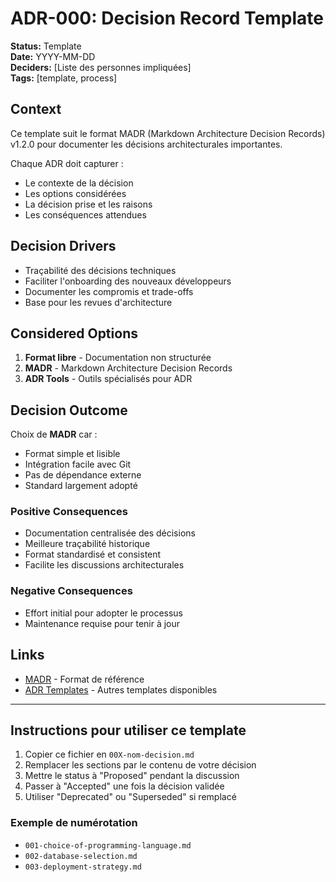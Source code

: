 # ADR-000: Decision Record Template

**Status:** Template  
**Date:** YYYY-MM-DD  
**Deciders:** [Liste des personnes impliquées]  
**Tags:** [template, process]

## Context

Ce template suit le format MADR (Markdown Architecture Decision Records) v1.2.0 pour documenter les décisions architecturales importantes.

Chaque ADR doit capturer :
- Le contexte de la décision
- Les options considérées  
- La décision prise et les raisons
- Les conséquences attendues

## Decision Drivers

- Traçabilité des décisions techniques
- Faciliter l'onboarding des nouveaux développeurs
- Documenter les compromis et trade-offs
- Base pour les revues d'architecture

## Considered Options

1. **Format libre** - Documentation non structurée
2. **MADR** - Markdown Architecture Decision Records  
3. **ADR Tools** - Outils spécialisés pour ADR

## Decision Outcome

Choix de **MADR** car :
- Format simple et lisible
- Intégration facile avec Git
- Pas de dépendance externe
- Standard largement adopté

### Positive Consequences

- Documentation centralisée des décisions
- Meilleure traçabilité historique
- Format standardisé et consistent
- Facilite les discussions architecturales

### Negative Consequences

- Effort initial pour adopter le processus
- Maintenance requise pour tenir à jour

## Links

- [MADR](https://adr.github.io/madr/) - Format de référence
- [ADR Templates](https://adr.github.io/adr-templates/) - Autres templates disponibles

---

## Instructions pour utiliser ce template

1. Copier ce fichier en `00X-nom-decision.md`
2. Remplacer les sections par le contenu de votre décision
3. Mettre le status à "Proposed" pendant la discussion
4. Passer à "Accepted" une fois la décision validée
5. Utiliser "Deprecated" ou "Superseded" si remplacé

### Exemple de numérotation
- `001-choice-of-programming-language.md`
- `002-database-selection.md`  
- `003-deployment-strategy.md`